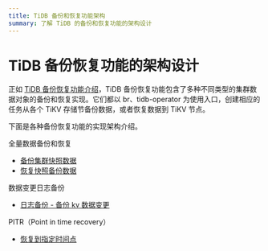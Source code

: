```yaml
---
title: TiDB 备份和恢复功能架构
summary: 了解 TiDB 的备份和恢复功能的架构设计
---
```


# TiDB 备份恢复功能的架构设计

正如 [TiDB 备份恢复功能介绍](/br-refactor/br-overview.md)，TiDB 备份恢复功能包含了多种不同类型的集群数据对象的备份和恢复实现。它们都以 br、tidb-operator 为使用入口，创建相应的任务从各个 TiKV 存储节备份数据，或者恢复数据到 TiKV 节点。

下面是各种备份恢复功能的实现架构介绍。

全量数据备份和恢复

- [备份集群快照数据](/br-refactor/br-snapshot-architecture.md#备份集群快照数据)
- [恢复快照备份数据](/br-refactor/br-snapshot-architecture.md#恢复快照备份数据)

数据变更日志备份

- [日志备份 - 备份 kv 数据变更](/br-refactor/br-log-architecture.md#进行日志备份)

PITR（Point in time recovery）

- [恢复到指定时间点](/br-refactor/br-log-architecture.md#进行-pitr)
